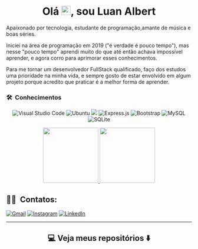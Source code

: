 <h1 align="center">
  Olá <img src="https://media.giphy.com/media/hvRJCLFzcasrR4ia7z/giphy.gif" width="25px">, sou Luan Albert
</h1>
<p>

Apaixonado por tecnologia, estudante de programação,amante de música e boas séries.

Iniciei na área de programação em 2019 ("é verdade é pouco tempo"), mas nesse "pouco tempo" aprendi muito do que até então achava impossível aprender, e agora corro para aprimorar esses conhecimentos.

Para me tornar um desenvolvedor FullStack qualificado, faço dos estudos uma prioridade na minha vida, e sempre gosto de estar envolvido em algum projeto porque acredito que praticar é a melhor forma de aprender.
</p>

### 🛠 &nbsp;Conhecimentos

<p align="center">
   <img alt="Visual Studio Code" src="https://img.shields.io/badge/VisualStudioCode-0078d7.svg?style=for-the-badge&logo=visual-studio-code&logoColor=white"/>
  <img alt="Ubuntu" src="https://img.shields.io/badge/Ubuntu-E95420?style=for-the-badge&logo=ubuntu&logoColor=white" />
   <img src="https://img.shields.io/badge/node.js%20-%2343853D.svg?&style=for-the-badge&logo=node.js&logoColor=white" />
   <img alt="Express.js" src="https://img.shields.io/badge/express.js-%23404d59.svg?style=for-the-badge&logo=express&logoColor=%2361DAFB"/>
  <img alt="Bootstrap" src="https://img.shields.io/badge/bootstrap-%23563D7C.svg?style=for-the-badge&logo=bootstrap&logoColor=white"/>
  <img alt="MySQL" src="https://img.shields.io/badge/mysql-%2300f.svg?style=for-the-badge&logo=mysql&logoColor=white"/>
  <img alt="SQLite" src ="https://img.shields.io/badge/sqlite-%2307405e.svg?style=for-the-badge&logo=sqlite&logoColor=white"/>
</p>

<a href="https://github.com/luanalbert">
  <p align="center">
  <img height="150em" src="https://github-readme-stats.vercel.app/api/top-langs/?username=luanAlbert&layout=compact&langs_count=7&theme=vue-dark"/>
    <img height="150em" src="https://github-readme-stats.vercel.app/api?username=luanAlbert&show_icons=true&theme=vue-dark&include_all_commits=true&count_private=true"/>
  </p>
</a>

 
##  🤝🏻 &nbsp;Contatos:
[<img alt="Gmail" src="https://img.shields.io/badge/Gmail-D14836?style=for-the-badge&logo=gmail&logoColor=white" />](contatoluanalbert@gmail.com)
[<img alt="Instagram" src="https://img.shields.io/badge/Instagram-%23E4405F.svg?style=for-the-badge&logo=Instagram&logoColor=white"/>](https://www.instagram.com/luanzinhoalbert/)
[<img alt="LinkedIn" src="https://img.shields.io/badge/linkedin-%230077B5.svg?style=for-the-badge&logo=linkedin&logoColor=white"/>](https://www.linkedin.com/in/luan-albert/)
 
<hr>
<h2  align="center">💻 Veja meus repositórios ⬇️ </h2>

